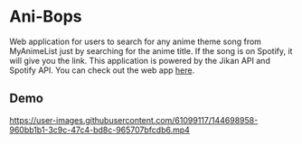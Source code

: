 # Ani-Bops
Web application for users to search for any anime theme song from MyAnimeList just by searching for the anime title.  If the song is on Spotify, it will give you the link. This application is powered by the Jikan API and Spotify API.
You can check out the web app [here](https://ani-bops.herokuapp.com/).

## Demo
https://user-images.githubusercontent.com/61099117/144698958-960bb1b1-3c9c-47c4-bd8c-965707bfcdb6.mp4

